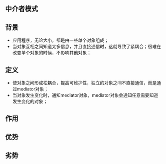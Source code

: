 ## 中介者模式

## 背景
- 应用程序，无论大小，都是由一些单个对象组成；
- 当对象互相之间知道太多信息，并且直接通信时，这就导致了紧耦合；很难在改变单个对象的时候，不影响其他对象；

## 定义
- 使对象之间形成松耦合，提高可维护性，独立的对象之间不直接通信，而是通过mediator对象；
- 当对象发生变化时，通知mediator对象，mediator对象会通知任意需要知道发生变化的对象；

## 作用

## 优势

## 劣势